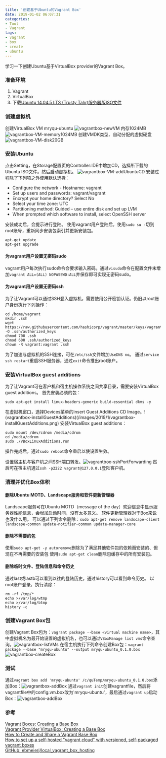```yaml
---
title: '创建基于Ubuntu的Vagrant Box'
date: 2019-01-02 06:07:31
categories: 
- Tool
- Vagrant
tags: 
- vagrant
- box
- create
- ubuntu
---
```

学习一下创建Ubuntu基于VirtualBox provider的Vagrant Box。

### 准备环境

1. Vagrant
2. VirtualBox
3. 下载[Ubuntu 14.04.5 LTS (Trusty Tahr)服务器版ISO文件](http://releases.ubuntu.com/14.04/ubuntu-14.04.5-server-amd64.iso)

### 创建虚拟机

创建VirtualBox VM mryqu-ubuntu ![vagrantbox-newVM](/images/2019/1/vagrantbox-newVM.png)
内存1024MB ![vagrantbox-VM-memory1024MB](/images/2019/1/vagrantbox-VM-memory1024MB.png)
创建VMDK类型、自动分配的虚拟硬盘 ![vagrantbox-VM-disk20GB](/images/2019/1/vagrantbox-VM-disk20GB.png) 

### 安装Ubuntu

点击Setting，在Storage配置页的Controller:IDE中增加CD，选择所下载的Ubuntu ISO文件。然后启动虚拟机。
![vagrantbox-VM-addUbuntuCD](/images/2019/1/vagrantbox-VM-addUbuntuCD.png)
安装过程除了下列项之外使用默认选择：  
- Configure the network - Hostname: vagrant  
- Set up users and passwords: vagrant/vagrant  
- Encrypt your home directory? Select No  
- Select your time zone: UTC  
- Partitioning method: Guided – use entire disk and set up LVM  
- When prompted which software to install, select OpenSSH server

安装成功后，会提示进行登陆。
使用vagrant用户登陆后，使用`sudo su -`切到root账号，重新同步安装包索引并更新安装包。
```
apt-get update
apt-get upgrade
```

#### 为vagrant用户设置无密码sudo 

vagrant用户每次执行sudo命令会要求输入密码。通过`visudo`命令在配置文件末增加`vagrant ALL=(ALL) NOPASSWD:ALL`并保存即可实现无密码sudo。

#### 为vagrant用户设置无密码ssh

为了让Vagrant可以通过SSH登入虚拟机，需要使用公开密钥认证。仍旧以root账户身份执行下列操作：
```
cd /home/vagrant
mkdir .ssh
wget https://raw.githubusercontent.com/hashicorp/vagrant/master/keys/vagrant.pub -O .ssh/authorized_keys
chmod 700 .ssh
chmod 600 .ssh/authorized_keys
chown -R vagrant:vagrant .ssh
```
为了加速与虚拟机的SSH连接，可在`/etc/ssh`文件增加`UseDNS no`。
通过`service ssh restart`重启SSH服务器，通过`exit`命令推出root账户。

### 安装VirtualBox guest additions

为了让Vagrant可在客户机和宿主机操作系统之间共享目录，需要安装VirtualBox guest additions。
首先安装必须的包：
```
sudo apt-get install linux-headers-generic build-essential dkms -y
```
在虚拟机窗口，选择Devices菜单的Insert Guest Additions CD Image。!(vagrantbox-installGuestAdditions)(/images/2019/1/vagrantbox-installGuestAdditions.png)
安装VirtualBox guest additions：
```
sudo mount /dev/cdrom /media/cdrom
cd /media/cdrom
sudo ./VBoxLinuxAdditions.run
```
操作完成后，通过`sudo reboot`命令重启以使设置生效。

设置宿主机与客户机之间SSH端口转发。![vagrantbox-sshPortForwarding](/images/2019/1/vagrantbox-sshPortForwarding.png)
然后可在宿主机通过`ssh -p2222 vagrant@127.0.0.1`登陆客户机。

### 清理并优化Box体积

#### 删除Ubuntu MOTD、Landscape服务和软件更新管理器
Landscape服务可在Ubuntu MOTD（message of the day）欢迎信息中显示服务器性能信息，会增加启动时间，没有太多意义。
软件更新管理器对于Box来说也没什么用。
可以通过下列命令删除：`sudo apt-get remove landscape-client landscape-common update-notifier-common update-manager-core`

#### 删除不需要的包
使用`sudo apt-get -y autoremove`删除为了满足其他软件包的依赖而安装的、但现在不再需要的安装包
使用`sudo apt-get clean`删除包缓存中的所有安装包。

#### 删除临时文件、登陆信息和命令历史
通过last或lastb可以看到以往的登陆历史，通过history可以看到命令历史。
以root账户登录，执行清除：
```
rm -rf /tmp/*
echo >/var/log/wtmp
echo >/var/log/btmp
history -c
```

### 创建Vagrant Box包

创建Vagrant Box包为：`vagrant package --base <virtual machine name>`，其中虚拟机名为最开始设置的虚拟机名，也可以通过`VBoxManage list vms`命令查询。![vagrantbox-listVMs](/images/2019/1/vagrantbox-listVMs.png)
在宿主机执行下列命令创建Box包：`vagrant package --base "mryqu-ubuntu" --output mryqu-ubuntu_0.1.0.box` 
![vagrantbox-createBox](/images/2019/1/vagrantbox-createBox.png)

### 测试

通过`vagrant box add 'mryqu-ubuntu' /c/quTemp/mryqu-ubuntu_0.1.0.box`添加Box：![vagrantbox-addBox](/images/2019/1/vagrantbox-addBox.png)
通过`vagrant init`创建vagrantfile，然后将vagrantfile中的config.vm.box改为'mryqu-ubuntu'，最后通过`vagrant up`启动Box：![vagrantbox-addBox](/images/2019/1/vagrantbox-upBox.png)

### 参考

[Vagrant Boxes: Creating a Base Box](https://www.vagrantup.com/docs/boxes/base.html)  
[Vagrant Provider VirtualBox: Creating a Base Box](https://www.vagrantup.com/docs/virtualbox/boxes.html)  
[How to Create and Share a Vagrant Base Box](https://www.sitepoint.com/create-share-vagrant-base-box/)  
[How to set up a self-hosted "vagrant cloud" with versioned, self-packaged vagrant boxes](https://github.com/hollodotme/Helpers/blob/master/Tutorials/vagrant/self-hosted-vagrant-boxes-with-versioning.md)  
[GitHub: ebmeierj/local_vagrant_box_hosting](https://github.com/ebmeierj/local_vagrant_box_hosting)  
